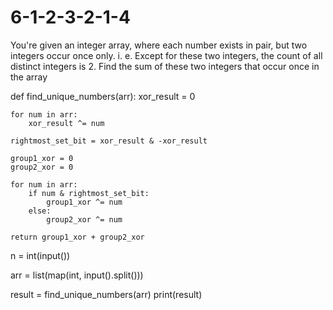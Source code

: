 # 6-1-2-3-2-1-4
You're given an integer array, where each number exists in pair, but two integers occur once only. i. e. Except for these two integers, the count of all distinct integers is 2.   Find the sum of these two integers that occur once in the array

def find_unique_numbers(arr):
    xor_result = 0

    for num in arr:
        xor_result ^= num

    rightmost_set_bit = xor_result & -xor_result

    group1_xor = 0
    group2_xor = 0

    for num in arr:
        if num & rightmost_set_bit:
            group1_xor ^= num
        else:
            group2_xor ^= num

    return group1_xor + group2_xor

n = int(input())

arr = list(map(int, input().split()))

result = find_unique_numbers(arr)
print(result)
